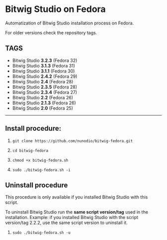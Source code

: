 # Bitwig Studio on Fedora
Automatization of Bitwig Studio installation process on Fedora.

For older versions check the repository tags.

## TAGS
- Bitwig Studio **3.2.3** (Fedora 32)
- Bitwig Studio **3.1.3** (Fedora 31)
- Bitwig Studio **3.1.1** (Fedora 30)
- Bitwig Studio **2.4.2** (Fedora 29)
- Bitwig Studio **2.4**   (Fedora 28)
- Bitwig Studio **2.3.5** (Fedora 28)
- Bitwig Studio **2.3.4** (Fedora 27)
- Bitwig Studio **2.2**   (Fedora 26)
- Bitwig Studio **2.1.3** (Fedora 26)
- Bitwig Studio **2.0**   (Fedora 25)

----
## Install procedure:
1. ```git clone https://github.com/nunodio/bitwig-fedora.git```

2. ```cd bitwig-fedora```

3. ```chmod +x bitwig-fedora.sh```

4. ```sudo ./bitwig-fedora.sh -i```


## Uninstall procedure
This procedure is only available if you installed Bitwig Studio with this script.

To uninstall Bitwig Studio run the **same script version/tag** used in the installation.
Example: if you installed Bitwig Studio with the script version/tag 2.2.2, use the same script version to uninstall it.

1. ```sudo ./bitwig-fedora.sh -u```
